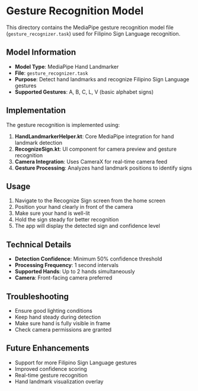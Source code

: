 # Gesture Recognition Model

This directory contains the MediaPipe gesture recognition model file (`gesture_recognizer.task`) used for Filipino Sign Language recognition.

## Model Information

- **Model Type**: MediaPipe Hand Landmarker
- **File**: `gesture_recognizer.task`
- **Purpose**: Detect hand landmarks and recognize Filipino Sign Language gestures
- **Supported Gestures**: A, B, C, L, V (basic alphabet signs)

## Implementation

The gesture recognition is implemented using:

1. **HandLandmarkerHelper.kt**: Core MediaPipe integration for hand landmark detection
2. **RecognizeSign.kt**: UI component for camera preview and gesture recognition
3. **Camera Integration**: Uses CameraX for real-time camera feed
4. **Gesture Processing**: Analyzes hand landmark positions to identify signs

## Usage

1. Navigate to the Recognize Sign screen from the home screen
2. Position your hand clearly in front of the camera
3. Make sure your hand is well-lit
4. Hold the sign steady for better recognition
5. The app will display the detected sign and confidence level

## Technical Details

- **Detection Confidence**: Minimum 50% confidence threshold
- **Processing Frequency**: 1 second intervals
- **Supported Hands**: Up to 2 hands simultaneously
- **Camera**: Front-facing camera preferred

## Troubleshooting

- Ensure good lighting conditions
- Keep hand steady during detection
- Make sure hand is fully visible in frame
- Check camera permissions are granted

## Future Enhancements

- Support for more Filipino Sign Language gestures
- Improved confidence scoring
- Real-time gesture recognition
- Hand landmark visualization overlay



